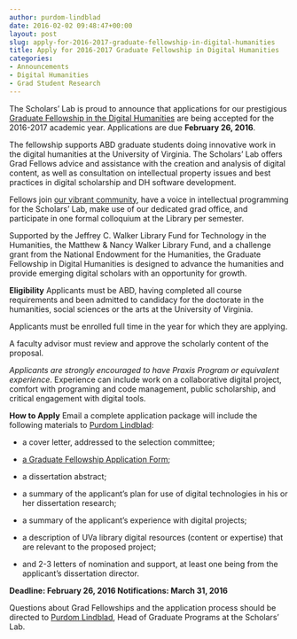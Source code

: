 ```yaml
---
author: purdom-lindblad
date: 2016-02-02 09:48:47+00:00
layout: post
slug: apply-for-2016-2017-graduate-fellowship-in-digital-humanities
title: Apply for 2016-2017 Graduate Fellowship in Digital Humanities
categories:
- Announcements
- Digital Humanities
- Grad Student Research
---
```


The Scholars’ Lab is proud to announce that applications for our prestigious [Graduate Fellowship in the Digital Humanities](http://scholarslab.org/graduate-fellowships/) are being accepted for the 2016-2017 academic year. Applications are due **February 26, 2016**.

The fellowship supports ABD graduate students doing innovative work in the digital humanities at the University of Virginia. The Scholars’ Lab offers Grad Fellows advice and assistance with the creation and analysis of digital content, as well as consultation on intellectual property issues and best practices in digital scholarship and DH software development.

Fellows join [our vibrant community](http://scholarslab.org/people/), have a voice in intellectual programming for the Scholars’ Lab, make use of our dedicated grad office, and participate in one formal colloquium at the Library per semester.

Supported by the Jeffrey C. Walker Library Fund for Technology in the Humanities, the Matthew & Nancy Walker Library Fund, and a challenge grant from the National Endowment for the Humanities, the Graduate Fellowship in Digital Humanities is designed to advance the humanities and provide emerging digital scholars with an opportunity for growth.

**Eligibility**
Applicants must be ABD, having completed all course requirements and been admitted to candidacy for the doctorate in the humanities, social sciences or the arts at the University of Virginia.

Applicants must be enrolled full time in the year for which they are applying.

A faculty advisor must review and approve the scholarly content of the proposal.

_Applicants are strongly encouraged to have Praxis Program or equivalent experience_. Experience can include work on a collaborative digital project, comfort with programing and code management, public scholarship, and critical engagement with digital tools.

**How to Apply**
Email a complete application package will include the following materials to [Purdom Lindblad](mailto:jpl8e@virginia.edu):



	
  * a cover letter, addressed to the selection committee;

	
  * [a Graduate Fellowship Application Form](http://static.scholarslab.org/wp-content/uploads/2016/02/dhfellowsappform.pdf);

	
  * a dissertation abstract;

	
  * a summary of the applicant’s plan for use of digital technologies in his or her dissertation research;

	
  * a summary of the applicant’s experience with digital projects;

	
  * a description of UVa library digital resources (content or expertise) that are relevant to the proposed project;

	
  * and 2-3 letters of nomination and support, at least one being from the applicant’s dissertation director.


**Deadline: February 26, 2016
Notifications: March 31, 2016**

Questions about Grad Fellowships and the application process should be directed to [Purdom Lindblad](mailto:jpl8e@virginia.edu), Head of Graduate Programs at the Scholars’ Lab.
